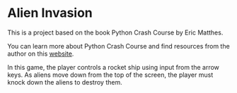 # Alien Invasion
This is a project based on the book Python Crash Course by Eric Matthes.

You can learn more about Python Crash Course and find resources from the author on this [website](https://ehmatthes.github.io/pcc_2e/regular_index/).

In this game, the player controls a rocket ship using input from the arrow keys. As aliens move down from the top of the screen, the player must knock down the aliens to destroy them.
